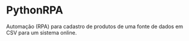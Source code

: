 # PythonRPA
Automação (RPA) para cadastro de produtos de uma fonte de dados em CSV para um sistema online.
